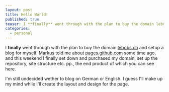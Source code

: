 ```yaml
---
layout: post
title: Hello World!
published: true
teaser: I **finally** went through with the plan to buy the domain lebobs.ch and setup a blog for myself. [Markus](http://nuclearsquid.com/ "Blog of Markus Prinz") told me about [github pages](http://pages.github.com/ "Github Pages Readme") some time ago, and this weekend I finally set down and purchased my domain, set up the repository, site structure etc. pp., the end product of which you can see here.
categories:
  - personal
---
```

I **finally** went through with the plan to buy the domain [lebobs.ch][lebobsch] and setup a blog for myself. [Markus][] told me about [pages.github.com][ghpages] some time ago, and this weekend I finally set down and purchased my domain, set up the repository, site structure etc. pp., the end product of which you can see here.

I'm still undecided wether to blog on German or English. I guess I'll make up my mind while I'll create the layout and design for the page.

[Markus]: http://nuclearsquid.com/ "Blog of Markus Prinz"
[lebobsch]: http://lebobs.ch/ "My blog, the very page you are on"
[ghpages]: http://pages.github.com/ "Github Pages Readme"
